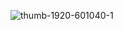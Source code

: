 ![thumb-1920-601040-1](https://github.com/daeuniiida/daeuniiida/assets/172486560/15c27b50-ec2f-4ecb-b500-ed00e4481389)

<!--
**daeuniiida/daeuniiida** is a ✨ _special_ ✨ repository because its `README.md` (this file) appears on your GitHub profile.

Here are some ideas to get you started:

- 🔭 I’m currently working on ...
- 🌱 I’m currently learning ...
- 👯 I’m looking to collaborate on ...
- 🤔 I’m looking for help with ...
- 💬 Ask me about ...
- 📫 How to reach me: ...
- 😄 Pronouns: ...
- ⚡ Fun fact: ...
-->
